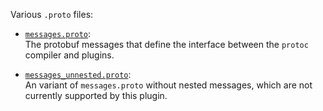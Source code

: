 Various `.proto` files:

* [`messages.proto`](messages.proto):  
  The protobuf messages that define the interface between the `protoc`
  compiler and plugins.

* [`messages_unnested.proto`](messages_unnested.proto):  
  An variant of `messages.proto` without nested messages, which are
  not currently supported by this plugin.
